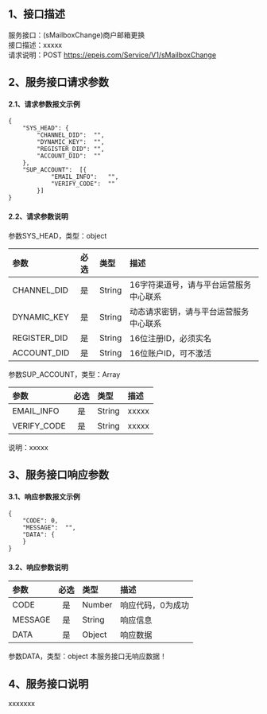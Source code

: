 ## 1、接口描述  
服务接口：(sMailboxChange)商户邮箱更换  
接口描述：xxxxx  
请求说明：POST https://epeis.com/Service/V1/sMailboxChange  
  
## 2、服务接口请求参数  
#### 2.1、请求参数报文示例  
~~~  
{
	"SYS_HEAD":	{
		"CHANNEL_DID":	"",
		"DYNAMIC_KEY":	"",
		"REGISTER_DID":	"",
		"ACCOUNT_DID":	""
	},
	"SUP_ACCOUNT":	[{
			"EMAIL_INFO":	"",
			"VERIFY_CODE":	""
		}]
}  
~~~  
#### 2.2、请求参数说明  
参数SYS_HEAD，类型：object  
  
| 参数 | 必选 | 类型 | 描述 |  
| :----------------- | :----: | :-------- | :---------------- |  
| CHANNEL_DID | 是 | String | 16字符渠道号，请与平台运营服务中心联系 |  
| DYNAMIC_KEY | 是 | String | 动态请求密钥，请与平台运营服务中心联系 |  
| REGISTER_DID      |  是  | String   | 16位注册ID，必须实名 |  
| ACCOUNT_DID       |  是  | String   | 16位账户ID，可不激活 |  
  
参数SUP_ACCOUNT，类型：Array  
  
| 参数              | 必选 | 类型     | 描述             |  
| :----------------- | :----: | :-------- | :---------------- |  
| EMAIL_INFO |  是  | String   | xxxxx |  
| VERIFY_CODE |  是  | String   | xxxxx |  
  
说明：xxxxx  
  
## 3、服务接口响应参数  
#### 3.1、响应参数报文示例  
~~~  
{
	"CODE":	0,
	"MESSAGE":	"",
	"DATA":	{
	}
}  
~~~  
#### 3.2、响应参数说明  
  
| 参数              | 必选 | 类型     | 描述             |  
| :----------------- | :----: | :-------- | :---------------- |  
| CODE | 是 | Number | 响应代码，0为成功 |  
| MESSAGE | 是 | String | 响应信息 |  
| DATA | 是 | Object | 响应数据 |  
  
参数DATA，类型：object 本服务接口无响应数据！  
## 4、服务接口说明  
xxxxxxx  
